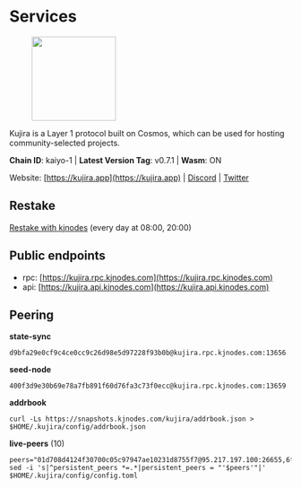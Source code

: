 # Services

<figure><img src="https://raw.githubusercontent.com/kj89/testnet_manuals/main/pingpub/logos/kujira.png" width="150" alt=""><figcaption></figcaption></figure>

Kujira is a Layer 1 protocol built on Cosmos, which can be used for  hosting community-selected projects.

**Chain ID**: kaiyo-1 | **Latest Version Tag**: v0.7.1 | **Wasm**: ON

Website: [https://kujira.app](https://kujira.app) | [Discord](https://discord.gg/teamkujira) | [Twitter](https://twitter.com/TeamKujira)

## Restake

[Restake with kjnodes](https://restake.app/kujira/kujiravaloper1tnuqj73jfn3724lqz34c27tuv80nv336sadqym) (every day at 08:00, 20:00)
## Public endpoints

* rpc: [https://kujira.rpc.kjnodes.com](https://kujira.rpc.kjnodes.com)
* api: [https://kujira.api.kjnodes.com](https://kujira.api.kjnodes.com)

## Peering

**state-sync**

```
d9bfa29e0cf9c4ce0cc9c26d98e5d97228f93b0b@kujira.rpc.kjnodes.com:13656
```

**seed-node**

```
400f3d9e30b69e78a7fb891f60d76fa3c73f0ecc@kujira.rpc.kjnodes.com:13659
```

**addrbook**
```
curl -Ls https://snapshots.kjnodes.com/kujira/addrbook.json > $HOME/.kujira/config/addrbook.json
```

**live-peers** (10)
```
peers="01d708d4124f30700c05c97947ae10231d8755f7@95.217.197.100:26655,6f3129d01218b939511cccf7e0318bfe872d97c4@65.109.33.181:26656,2840e88816e487a096cca323bc779ad98187e3e4@5.9.72.212:26656,654b718cf71f0c6f187cf0a930cafbde551cd773@217.160.194.176:26656,c1a740841a6dc0b56730e975b1a4aa2d8c73b204@65.108.237.233:29656,d9bfa29e0cf9c4ce0cc9c26d98e5d97228f93b0b@65.109.88.38:13656,129771a48f43b83c6144c7d282ad1da62434cc07@15.204.197.12:26656,04bde8f0af8b79cca27bb9d3f5bde2eb25e6205d@169.155.169.213:26656,d6f2eee997d108d4fde5683e31d678427376dfce@77.68.27.75:26656,6cf8b25d99bacca213c1d762e8d9ea21636fea41@178.211.139.222:26656"
sed -i 's|^persistent_peers *=.*|persistent_peers = "'$peers'"|' $HOME/.kujira/config/config.toml
```
